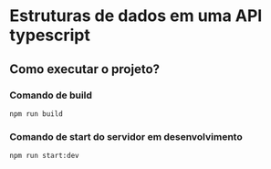 # Estruturas de dados em uma API typescript

## Como executar o projeto?
### Comando de build
 ```tsc
 npm run build
 ```
 ### Comando de start do servidor em desenvolvimento
 ```tsc
 npm run start:dev
 ```
